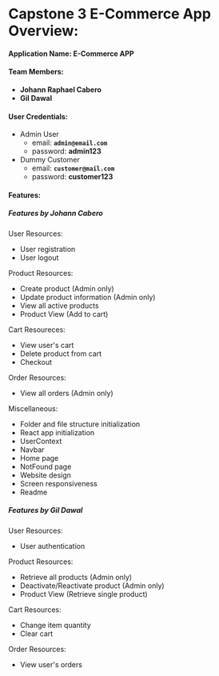 # Capstone 3 E-Commerce App Overview:
#### Application Name: E-Commerce APP

#### Team Members:
* **Johann Raphael Cabero**
* **Gil Dawal**

#### User Credentials:
* Admin User
	* email: **`admin@email.com`**
	* password: **admin123**
* Dummy Customer
	* email: **`customer@mail.com`**
	* password: **customer123**

#### Features:
##### Features by Johann Cabero
User Resources:
* User registration
* User logout

Product Resources:
* Create product (Admin only)
* Update product information (Admin only)
* View all active products
* Product View (Add to cart)

Cart Resoureces:
* View user's cart
* Delete product from cart
* Checkout

Order Resources:
* View all orders (Admin only)

Miscellaneous:
* Folder and file structure initialization
* React app initialization
* UserContext
* Navbar
* Home page
* NotFound page
* Website design
* Screen responsiveness
* Readme

##### Features by Gil Dawal
User Resources:
* User authentication

Product Resources:
* Retrieve all products (Admin only)
* Deactivate/Reactivate product (Admin only)
* Product View (Retrieve single product)

Cart Resources:
* Change item quantity
* Clear cart

Order Resources:
* View user's orders